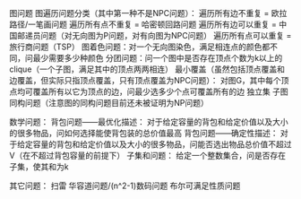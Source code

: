 图问题
  图遍历问题分类（其中第一种不是NPC问题）：
		遍历所有边不重复 = 欧拉路径/一笔画问题
		遍历所有点不重复 = 哈密顿回路问题
		遍历所有边可以重复 = 中国邮递员问题（对无向图为P问题，对有向图为NPC问题）
		遍历所有点可以重复 = 旅行商问题（TSP）
	图着色问题：对一个无向图染色，满足相连点的颜色都不同，问最少需要多少种颜色
	分团问题：问一个图中是否存在顶点个数为k以上的clique（一个子图，满足其中的顶点两两相连）
	最小覆盖（虽然包括顶点覆盖和边覆盖，但实际只指顶点覆盖，只有顶点覆盖为NPC问题）：
		对图G，其中每个顶点均可覆盖所有以它为顶点的边，问最少选多少个点可覆盖所有的边
	独立集
	子图同构问题（注意图的同构问题目前还未被证明为NP问题）
	
		
	
数学问题：
	背包问题——最优化描述：
		对于给定容量的背包和给定价值以及大小的很多物品，问如何选择能使背包装的总价值最高
	背包问题——确定性描述：
		对于给定容量的背包和给定价值以及大小的很多物品，问能否选出物品总价值不超过V（在不超过背包容量的前提下）
	子集和问题：
		给定一个整数集合，问是否存在子集，使其和为k
	
	
其它问题：
	扫雷
	华容道问题/(n^2-1)数码问题
	布尔可满足性质问题
